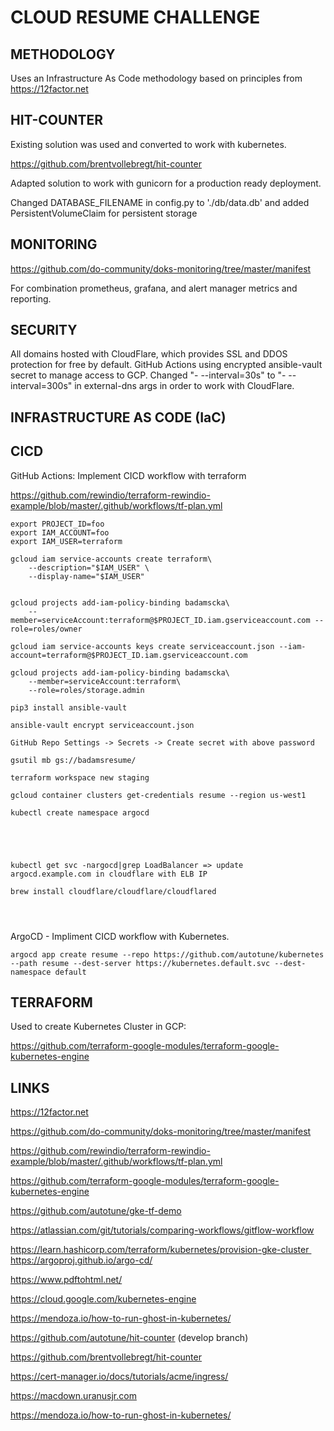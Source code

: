 # CLOUD RESUME CHALLENGE

## METHODOLOGY 

Uses an Infrastructure As Code methodology based on principles from https://12factor.net 

## HIT-COUNTER

Existing solution was used and converted to work with kubernetes.

https://github.com/brentvollebregt/hit-counter

Adapted solution to work with gunicorn for a production ready deployment. 

Changed DATABASE_FILENAME in config.py to './db/data.db' and added PersistentVolumeClaim for persistent storage

## MONITORING


https://github.com/do-community/doks-monitoring/tree/master/manifest

For combination prometheus, grafana, and alert manager metrics and reporting. 

## SECURITY 

All domains hosted with CloudFlare, which provides SSL and DDOS protection for free by default. GitHub Actions using encrypted ansible-vault secret to manage access to GCP. Changed "- --interval=30s" to "- --interval=300s" in external-dns args in order to work with CloudFlare.

## INFRASTRUCTURE AS CODE (IaC) 

## **CICD**

GitHub Actions: Implement CICD workflow with terraform

https://github.com/rewindio/terraform-rewindio-example/blob/master/.github/workflows/tf-plan.yml

      
```
export PROJECT_ID=foo
export IAM_ACCOUNT=foo
export IAM_USER=terraform 

gcloud iam service-accounts create terraform\
    --description="$IAM_USER" \
    --display-name="$IAM_USER"
      
      
gcloud projects add-iam-policy-binding badamscka\
    --member=serviceAccount:terraform@$PROJECT_ID.iam.gserviceaccount.com --role=roles/owner
      
gcloud iam service-accounts keys create serviceaccount.json --iam-account=terraform@$PROJECT_ID.iam.gserviceaccount.com

gcloud projects add-iam-policy-binding badamscka\
    --member=serviceAccount:terraform\
    --role=roles/storage.admin

pip3 install ansible-vault

ansible-vault encrypt serviceaccount.json

GitHub Repo Settings -> Secrets -> Create secret with above password 

gsutil mb gs://badamsresume/

terraform workspace new staging                                   

gcloud container clusters get-credentials resume --region us-west1

kubectl create namespace argocd





kubectl get svc -nargocd|grep LoadBalancer => update argocd.example.com in cloudflare with ELB IP

brew install cloudflare/cloudflare/cloudflared


    
```      
      
ArgoCD - Impliment CICD workflow with Kubernetes. 

```argocd app create resume --repo https://github.com/autotune/kubernetes --path resume --dest-server https://kubernetes.default.svc --dest-namespace default```

## **TERRAFORM** 

Used to create Kubernetes Cluster in GCP: 

https://github.com/terraform-google-modules/terraform-google-kubernetes-engine


## **LINKS**

https://12factor.net

https://github.com/do-community/doks-monitoring/tree/master/manifest

https://github.com/rewindio/terraform-rewindio-example/blob/master/.github/workflows/tf-plan.yml

https://github.com/terraform-google-modules/terraform-google-kubernetes-engine


https://github.com/autotune/gke-tf-demo


https://atlassian.com/git/tutorials/comparing-workflows/gitflow-workflow

https://learn.hashicorp.com/terraform/kubernetes/provision-gke-cluster 
https://argoproj.github.io/argo-cd/

https://www.pdftohtml.net/

https://cloud.google.com/kubernetes-engine

https://mendoza.io/how-to-run-ghost-in-kubernetes/

https://github.com/autotune/hit-counter (develop branch)

https://github.com/brentvollebregt/hit-counter

https://cert-manager.io/docs/tutorials/acme/ingress/

https://macdown.uranusjr.com

https://mendoza.io/how-to-run-ghost-in-kubernetes/
